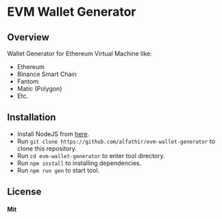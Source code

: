 # EVM Wallet Generator

## Overview

Wallet Generator for Ethereum Virtual Machine like:

- Ethereum
- Binance Smart Chain
- Fantom
- Matic (Polygon)
- Etc.

## Installation

- Install NodeJS from [here](https://nodejs.org).
- Run `git clone https://github.com/alfathir/evm-wallet-generator` to clone this repository.
- Run `cd evm-wallet-generator` to enter tool directory.
- Run `npm install` to installing dependencies.
- Run `npm run gen` to start tool.

## License

#### Mit
